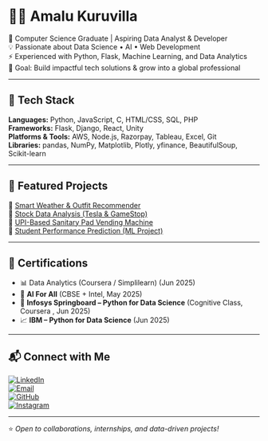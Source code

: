 # 👩‍💻 Amalu Kuruvilla  

🌱 Computer Science Graduate | Aspiring Data Analyst & Developer  
💡 Passionate about Data Science • AI • Web Development  
⚡ Experienced with Python, Flask, Machine Learning, and Data Analytics  
🎯 Goal: Build impactful tech solutions & grow into a global professional  

---

## 🔧 Tech Stack  
**Languages:** Python, JavaScript, C, HTML/CSS, SQL, PHP  
**Frameworks:** Flask, Django, React, Unity  
**Platforms & Tools:** AWS, Node.js, Razorpay, Tableau, Excel, Git  
**Libraries:** pandas, NumPy, Matplotlib, Plotly, yfinance, BeautifulSoup, Scikit-learn  

---

## 📌 Featured Projects  
🔹 [Smart Weather & Outfit Recommender](https://github.com/amalluu/weather-outfit-app)  
🔹 [Stock Data Analysis (Tesla & GameStop)](https://github.com/amalluu/stock-analysis)  
🔹 [UPI-Based Sanitary Pad Vending Machine](https://github.com/amalluu/sanitary-vending)  
🔹 [Student Performance Prediction (ML Project)](https://github.com/amalluu/student-performance-ml)  


---

## 📑 Certifications  
- 📊 Data Analytics (Coursera / Simplilearn) (Jun 2025) 
- 🧠 **AI For All** (CBSE + Intel, May 2025)  
- 🐍 **Infosys Springboard – Python for Data Science** (Cognitive Class, Coursera , Jun 2025)  
- 📈 **IBM – Python for Data Science** (Jun 2025)  

---
## 📬 Connect with Me  

[![LinkedIn](https://img.shields.io/badge/LinkedIn-Amalu%20Kuruvilla-blue?style=for-the-badge&logo=linkedin)](http://linkedin.com/in/-amalukuruvilla-)  
[![Email](https://img.shields.io/badge/Email-amalukuruvilla9496%40gmail.com-red?style=for-the-badge&logo=gmail&logoColor=white)](mailto:amalukuruvilla9496@gmail.com)  
[![GitHub](https://img.shields.io/badge/GitHub-amalluu-black?style=for-the-badge&logo=github)](https://github.com/amalluu)  
[![Instagram](https://img.shields.io/badge/Instagram-Follow-lightpink?style=for-the-badge&logo=instagram)](https://instagram.com/amaluuuu._)  


---
⭐ *Open to collaborations, internships, and data-driven projects!*  
